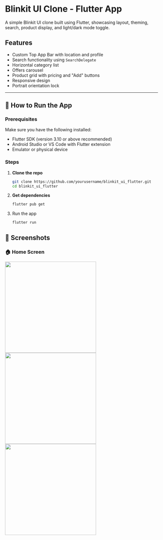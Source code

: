 # Blinkit UI Clone - Flutter App

A simple Blinkit UI clone built using Flutter, showcasing layout, theming, search, product display, and light/dark mode toggle.

## Features

- Custom Top App Bar with location and profile
- Search functionality using `SearchDelegate`
- Horizontal category list
- Offers carousel
- Product grid with pricing and "Add" buttons
- Responsive design
- Portrait orientation lock

---

## 🚀 How to Run the App

### Prerequisites

Make sure you have the following installed:

- Flutter SDK (version 3.10 or above recommended)
- Android Studio or VS Code with Flutter extension
- Emulator or physical device

### Steps

1. **Clone the repo**
   ```bash
   git clone https://github.com/yourusername/blinkit_ui_flutter.git
   cd blinkit_ui_flutter
   
2. **Get dependencies**
    ```bash
   flutter pub get
   
3. Run the app
    ```bash
   flutter run

## 📸 Screenshots

### 🏠 Home Screen 
<img src="screenshots/home_screen.png" width="300"/>
<img src="screenshots/product.png" width="300"/>
<img src="screenshots/product_search.png" width="300"/>





